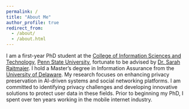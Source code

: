 ```yaml
---
permalink: /
title: "About Me"
author_profile: true
redirect_from: 
  - /about/
  - /about.html
---
```


I am a first-year PhD student at the [College of Information Sciences and Technology](https://ist.psu.edu/), [Penn State University](https://www.psu.edu/), fortunate to be advised by [Dr. Sarah Rajtmajer](https://ist.psu.edu/directory/smr48). I hold a Master’s degree in Information Assurance from the [University of Delaware](https://www.udel.edu/). My research focuses on enhancing privacy preservation in AI-driven systems and social networking platforms. I am committed to identifying privacy challenges and developing innovative solutions to protect user data in these fields. Prior to beginning my PhD, I spent over ten years working in the mobile internet industry.
